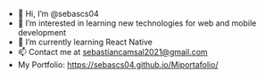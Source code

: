 - 👋 Hi, I’m @sebascs04
- 👀 I’m interested in learning new technologies for web and mobile development
- 🌱 I’m currently learning React Native
- 📫 Contact me at sebastiancamsal2021@gmail.com
- My Portfolio: https://sebascs04.github.io/Miportafolio/

<!---
sebascs04/sebascs04 is a ✨ special ✨ repository because its `README.md` (this file) appears on your GitHub profile.
You can click the Preview link to take a look at your changes.
--->
